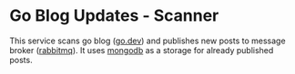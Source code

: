 # Go Blog Updates - Scanner
This service scans go blog ([go.dev](https://go.dev)) and publishes new posts to message broker ([rabbitmq](https://www.rabbitmq.com/)).
It uses [mongodb](https://www.mongodb.com/) as a storage for already published posts.
